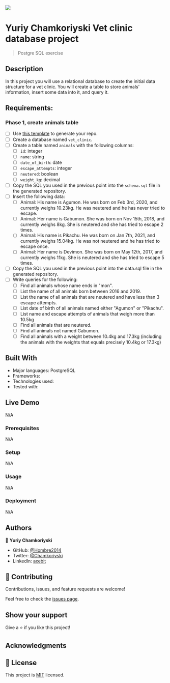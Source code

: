 ![](https://img.shields.io/badge/Microverse-blueviolet)

# Yuriy Chamkoriyski Vet clinic database project

> Postgre SQL exercise

## Description

In this project you will use a relational database to create the initial data structure for a vet clinic. You will create a table to store animals' information, insert some data into it, and query it.

## Requirements:

### Phase 1, create animals table
- [ ] Use [this template](https://github.com/microverseinc/curriculum-template-databases) to generate your repo.
- [ ] Create a database named `vet_clinic`.
- [ ] Create a table named `animals` with the following columns:
  - [ ] `id`: integer
  - [ ] `name`: string
  - [ ] `date_of_birth`: date
  - [ ] `escape_attempts`: integer
  - [ ] `neutered`: boolean
  - [ ] `weight_kg`: decimal
- [ ] Copy the SQL you used in the previous point into the `schema.sql` file in the generated repository.
- [ ] Insert the following data:
  - [ ] Animal: His name is Agumon. He was born on Feb 3rd, 2020, and currently weighs 10.23kg. He was neutered and he has never tried to escape.
  - [ ] Animal: Her name is Gabumon. She was born on Nov 15th, 2018, and currently weighs 8kg. She is neutered and she has tried to escape 2 times.
  - [ ] Animal: His name is Pikachu. He was born on Jan 7th, 2021, and currently weighs 15.04kg. He was not neutered and he has tried to escape once.
  - [ ] Animal: Her name is Devimon. She was born on May 12th, 2017, and currently weighs 11kg. She is neutered and she has tried to escape 5 times.
- [ ] Copy the SQL you used in the previous point into the data.sql file in the generated repository.
- [ ] Write queries for the following:
  - [ ] Find all animals whose name ends in "mon".
  - [ ] List the name of all animals born between 2016 and 2019.
  - [ ] List the name of all animals that are neutered and have less than 3 escape attempts.
  - [ ] List date of birth of all animals named either "Agumon" or "Pikachu".
  - [ ] List name and escape attempts of animals that weigh more than 10.5kg
  - [ ] Find all animals that are neutered.
  - [ ] Find all animals not named Gabumon.
  - [ ] Find all animals with a weight between 10.4kg and 17.3kg (including the animals with the weights that equals precisely 10.4kg or 17.3kg)

## Built With

- Major languages: PostgreSQL
- Frameworks: 
- Technologies used: 
- Tested with: 

## Live Demo

N/A

### Prerequisites

N/A

### Setup

N/A

### Usage

N/A

### Deployment

N/A

## Authors

👤 **Yuriy Chamkoriyski**

- GitHub: [@Hombre2014](https://github.com/Hombre2014)
- Twitter: [@Chamkoriyski](https://twitter.com/Chamkoriyski)
- LinkedIn: [axebit](https://linkedin.com/in/axebit)

## 🤝 Contributing

Contributions, issues, and feature requests are welcome!

Feel free to check the [issues page](https://github.com/Hombre2014/vet_clinic/issues).

## Show your support

Give a ⭐️ if you like this project!

## Acknowledgments


## 📝 License

This project is [MIT](./license.md) licensed.